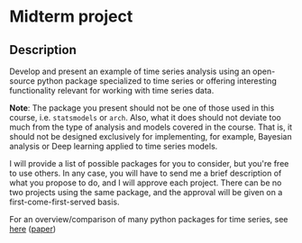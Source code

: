 # Midterm project

## Description
Develop and present an example of time series analysis using an open-source python package specialized to time series or offering interesting functionality relevant for working with time series data.

__Note__: The package you present should not be one of those used in this course, i.e. `statsmodels` or `arch`. Also, what it does should not deviate too much from the type of analysis and models covered in the course. That is, it should not be designed exclusively for implementing, for example, Bayesian analysis or Deep learning applied to time series models. 

I will provide a list of possible packages for you to consider, but you're free to use others. In any case, you will have to send me a brief description of what you propose to do, and I will approve each project. There can be no two projects using the same package, and the approval will be given on a first-come-first-served basis.

For an overview/comparison of many python packages for time series, see [here](https://siebert-julien.github.io/time-series-analysis-python/overview.html) ([paper](https://arxiv.org/abs/2104.07406))

<!---

Here are some more options:
* [AutoTS](https://github.com/winedarksea/AutoTS) 
* [Sktime](https://www.sktime.org/en/stable/)
* [PyAF](https://github.com/antoinecarme/pyaf)
* [another list](https://awesomeopensource.com/projects/python/time-series)
--->